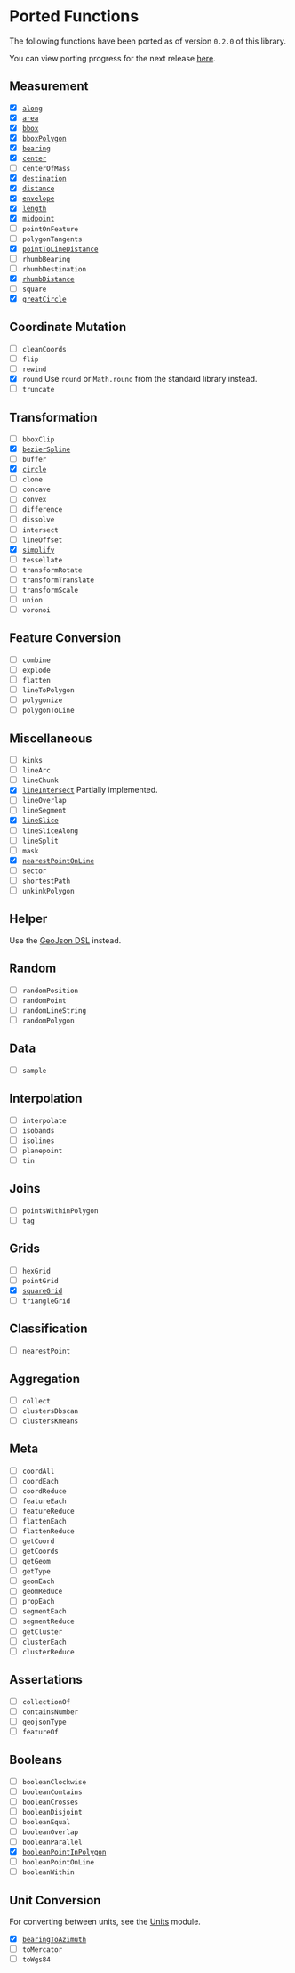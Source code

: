 # Ported Functions

The following functions have been ported as of version `0.2.0` of this library.

You can view porting progress for the next release
[here](https://github.com/maplibre/spatial-k/milestone/1).

## Measurement

- [x] [`along`](./api/turf/org.maplibre.spatialk.turf/along.html)
- [x] [`area`](./api/turf/org.maplibre.spatialk.turf/area.html)
- [x] [`bbox`](./api/turf/org.maplibre.spatialk.turf/bbox.html)
- [x] [`bboxPolygon`](./api/turf/org.maplibre.spatialk.turf/bbox-polygon.html)
- [x] [`bearing`](./api/turf/org.maplibre.spatialk.turf/bearing.html)
- [x] [`center`](./api/turf/org.maplibre.spatialk.turf/center.html)
- [ ] `centerOfMass`
- [x] [`destination`](./api/turf/org.maplibre.spatialk.turf/destination.html)
- [x] [`distance`](./api/turf/org.maplibre.spatialk.turf/distance.html)
- [x] [`envelope`](./api/turf/org.maplibre.spatialk.turf/envelope.html)
- [x] [`length`](./api/turf/org.maplibre.spatialk.turf/length.html)
- [x] [`midpoint`](./api/turf/org.maplibre.spatialk.turf/midpoint.html)
- [ ] `pointOnFeature`
- [ ] `polygonTangents`
- [x] [`pointToLineDistance`](./api/turf/org.maplibre.spatialk.turf/point-to-line-distance.html)
- [ ] `rhumbBearing`
- [ ] `rhumbDestination`
- [x] [`rhumbDistance`](./api/turf/org.maplibre.spatialk.turf/rhumb-distance.html)
- [ ] `square`
- [x] [`greatCircle`](./api/turf/org.maplibre.spatialk.turf/great-circle.html)

## Coordinate Mutation

- [ ] `cleanCoords`
- [ ] `flip`
- [ ] `rewind`
- [x] `round` Use `round` or `Math.round` from the standard library instead.
- [ ] `truncate`

## Transformation

- [ ] `bboxClip`
- [x] [`bezierSpline`](./api/turf/org.maplibre.spatialk.turf/bezier-spline.html)
- [ ] `buffer`
- [x] [`circle`](./api/turf/org.maplibre.spatialk.turf/circle.html)
- [ ] `clone`
- [ ] `concave`
- [ ] `convex`
- [ ] `difference`
- [ ] `dissolve`
- [ ] `intersect`
- [ ] `lineOffset`
- [x] [`simplify`](./api/turf/org.maplibre.spatialk.turf/simplify.html)
- [ ] `tessellate`
- [ ] `transformRotate`
- [ ] `transformTranslate`
- [ ] `transformScale`
- [ ] `union`
- [ ] `voronoi`

## Feature Conversion

- [ ] `combine`
- [ ] `explode`
- [ ] `flatten`
- [ ] `lineToPolygon`
- [ ] `polygonize`
- [ ] `polygonToLine`

## Miscellaneous

- [ ] `kinks`
- [ ] `lineArc`
- [ ] `lineChunk`
- [x] [`lineIntersect`](./api/turf/org.maplibre.spatialk.turf/line-intersect.html)
      Partially implemented.
- [ ] `lineOverlap`
- [ ] `lineSegment`
- [x] [`lineSlice`](./api/turf/org.maplibre.spatialk.turf/line-slice.html)
- [ ] `lineSliceAlong`
- [ ] `lineSplit`
- [ ] `mask`
- [x] [`nearestPointOnLine`](./api/turf/org.maplibre.spatialk.turf/nearest-point-on-line.html)
- [ ] `sector`
- [ ] `shortestPath`
- [ ] `unkinkPolygon`

## Helper

Use the [GeoJson DSL](./geojson.md#geojson-dsl) instead.

## Random

- [ ] `randomPosition`
- [ ] `randomPoint`
- [ ] `randomLineString`
- [ ] `randomPolygon`

## Data

- [ ] `sample`

## Interpolation

- [ ] `interpolate`
- [ ] `isobands`
- [ ] `isolines`
- [ ] `planepoint`
- [ ] `tin`

## Joins

- [ ] `pointsWithinPolygon`
- [ ] `tag`

## Grids

- [ ] `hexGrid`
- [ ] `pointGrid`
- [x] [`squareGrid`](./api/turf/org.maplibre.spatialk.turf/square-grid.html)
- [ ] `triangleGrid`

## Classification

- [ ] `nearestPoint`

## Aggregation

- [ ] `collect`
- [ ] `clustersDbscan`
- [ ] `clustersKmeans`

## Meta

- [ ] `coordAll`
- [ ] `coordEach`
- [ ] `coordReduce`
- [ ] `featureEach`
- [ ] `featureReduce`
- [ ] `flattenEach`
- [ ] `flattenReduce`
- [ ] `getCoord`
- [ ] `getCoords`
- [ ] `getGeom`
- [ ] `getType`
- [ ] `geomEach`
- [ ] `geomReduce`
- [ ] `propEach`
- [ ] `segmentEach`
- [ ] `segmentReduce`
- [ ] `getCluster`
- [ ] `clusterEach`
- [ ] `clusterReduce`

## Assertations

- [ ] `collectionOf`
- [ ] `containsNumber`
- [ ] `geojsonType`
- [ ] `featureOf`

## Booleans

- [ ] `booleanClockwise`
- [ ] `booleanContains`
- [ ] `booleanCrosses`
- [ ] `booleanDisjoint`
- [ ] `booleanEqual`
- [ ] `booleanOverlap`
- [ ] `booleanParallel`
- [x] [`booleanPointInPolygon`](./api/turf/org.maplibre.spatialk.turf/boolean-point-in-polygon.html)
- [ ] `booleanPointOnLine`
- [ ] `booleanWithin`

## Unit Conversion

For converting between units, see the [Units](./units.md) module.

- [x] [`bearingToAzimuth`](./api/turf/org.maplibre.spatialk.turf/bearing-to-azimuth.html)
- [ ] `toMercator`
- [ ] `toWgs84`

